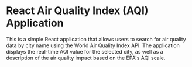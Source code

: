 # React Air Quality Index (AQI) Application

This is a simple React application that allows users to search for air quality data by city name using the World Air Quality Index API. The application displays the real-time AQI value for the selected city, as well as a description of the air quality impact based on the EPA's AQI scale.